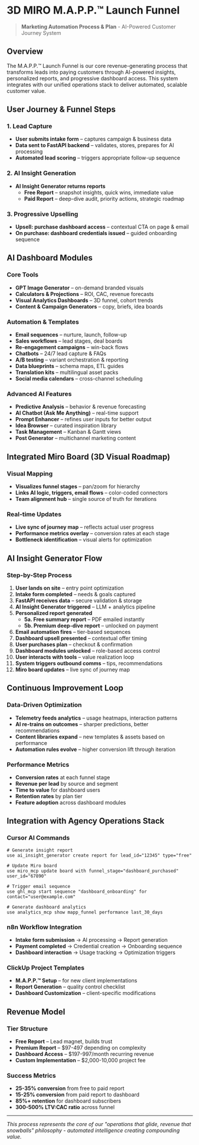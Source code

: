 # 3D MIRO M.A.P.P.™ Launch Funnel

> **Marketing Automation Process & Plan** - AI-Powered Customer Journey System

## Overview

The M.A.P.P.™ Launch Funnel is our core revenue-generating process that transforms leads into paying customers through AI-powered insights, personalized reports, and progressive dashboard access. This system integrates with our unified operations stack to deliver automated, scalable customer value.

## User Journey & Funnel Steps

### 1. Lead Capture
- **User submits intake form** – captures campaign & business data
- **Data sent to FastAPI backend** – validates, stores, prepares for AI processing
- **Automated lead scoring** – triggers appropriate follow-up sequence

### 2. AI Insight Generation
- **AI Insight Generator returns reports**
  - **Free Report** – snapshot insights, quick wins, immediate value
  - **Paid Report** – deep-dive audit, priority actions, strategic roadmap

### 3. Progressive Upselling
- **Upsell: purchase dashboard access** – contextual CTA on page & email
- **On purchase: dashboard credentials issued** – guided onboarding sequence

## AI Dashboard Modules

### Core Tools
- **GPT Image Generator** – on-demand branded visuals
- **Calculators & Projections** – ROI, CAC, revenue forecasts
- **Visual Analytics Dashboards** – 3D funnel, cohort trends
- **Content & Campaign Generators** – copy, briefs, idea boards

### Automation & Templates
- **Email sequences** – nurture, launch, follow-up
- **Sales workflows** – lead stages, deal boards
- **Re-engagement campaigns** – win-back flows
- **Chatbots** – 24/7 lead capture & FAQs
- **A/B testing** – variant orchestration & reporting
- **Data blueprints** – schema maps, ETL guides
- **Translation kits** – multilingual asset packs
- **Social media calendars** – cross-channel scheduling

### Advanced AI Features
- **Predictive Analysis** – behavior & revenue forecasting
- **AI Chatbot (Ask Me Anything)** – real-time support
- **Prompt Enhancer** – refines user inputs for better output
- **Idea Browser** – curated inspiration library
- **Task Management** – Kanban & Gantt views
- **Post Generator** – multichannel marketing content

## Integrated Miro Board (3D Visual Roadmap)

### Visual Mapping
- **Visualizes funnel stages** – pan/zoom for hierarchy
- **Links AI logic, triggers, email flows** – color-coded connectors
- **Team alignment hub** – single source of truth for iterations

### Real-time Updates
- **Live sync of journey map** – reflects actual user progress
- **Performance metrics overlay** – conversion rates at each stage
- **Bottleneck identification** – visual alerts for optimization

## AI Insight Generator Flow

### Step-by-Step Process

1. **User lands on site** – entry point optimization
2. **Intake form completed** – needs & goals captured
3. **FastAPI receives data** – secure validation & storage
4. **AI Insight Generator triggered** – LLM + analytics pipeline
5. **Personalized report generated**
   - **5a. Free summary report** – PDF emailed instantly
   - **5b. Premium deep-dive report** – unlocked on payment
6. **Email automation fires** – tier-based sequences
7. **Dashboard upsell presented** – contextual offer timing
8. **User purchases plan** – checkout & confirmation
9. **Dashboard modules unlocked** – role-based access control
10. **User interacts with tools** – value realization loop
11. **System triggers outbound comms** – tips, recommendations
12. **Miro board updates** – live sync of journey map

## Continuous Improvement Loop

### Data-Driven Optimization
- **Telemetry feeds analytics** – usage heatmaps, interaction patterns
- **AI re-trains on outcomes** – sharper predictions, better recommendations
- **Content libraries expand** – new templates & assets based on performance
- **Automation rules evolve** – higher conversion lift through iteration

### Performance Metrics
- **Conversion rates** at each funnel stage
- **Revenue per lead** by source and segment
- **Time to value** for dashboard users
- **Retention rates** by plan tier
- **Feature adoption** across dashboard modules

## Integration with Agency Operations Stack

### Cursor AI Commands
```
# Generate insight report
use ai_insight_generator create report for lead_id="12345" type="free"

# Update Miro board
use miro_mcp update board with funnel_stage="dashboard_purchased" user_id="67890"

# Trigger email sequence
use ghl_mcp start sequence "dashboard_onboarding" for contact="user@example.com"

# Generate dashboard analytics
use analytics_mcp show mapp_funnel performance last_30_days
```

### n8n Workflow Integration
- **Intake form submission** → AI processing → Report generation
- **Payment completed** → Credential creation → Onboarding sequence
- **Dashboard interaction** → Usage tracking → Optimization triggers

### ClickUp Project Templates
- **M.A.P.P.™ Setup** – for new client implementations
- **Report Generation** – quality control checklist
- **Dashboard Customization** – client-specific modifications

## Revenue Model

### Tier Structure
- **Free Report** – Lead magnet, builds trust
- **Premium Report** – $97-497 depending on complexity
- **Dashboard Access** – $197-997/month recurring revenue
- **Custom Implementation** – $2,000-10,000 project fee

### Success Metrics
- **25-35% conversion** from free to paid report
- **15-25% conversion** from paid report to dashboard
- **85%+ retention** for dashboard subscribers
- **300-500% LTV:CAC ratio** across funnel

---

*This process represents the core of our "operations that glide, revenue that snowballs" philosophy - automated intelligence creating compounding value.*